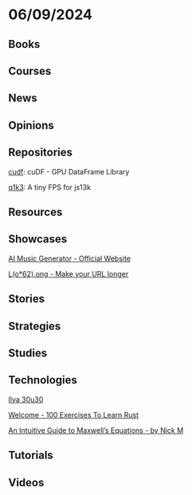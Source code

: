 # 06/09/2024

## Books

## Courses

## News

## Opinions

## Repositories
[cudf](https://github.com/rapidsai/cudf): cuDF - GPU DataFrame Library

[q1k3](https://github.com/phoboslab/q1k3): A tiny FPS for js13k

## Resources

## Showcases
[AI Music Generator - Official Website](https://www.udio.com/)

[L(o*62).ong - Make your URL longer](https://loooooooooooooooooooooooooooooooooooooooooooooooooooooooooooooo.ong/)

## Stories

## Strategies

## Studies

## Technologies
[Ilya 30u30](https://arc.net/folder/D0472A20-9C20-4D3F-B145-D2865C0A9FEE)

[Welcome - 100 Exercises To Learn Rust](https://rust-exercises.com/)

[An Intuitive Guide to Maxwell’s Equations - by Nick M](https://photonlines.substack.com/p/an-intuitive-guide-to-maxwells-equations)

## Tutorials

## Videos
